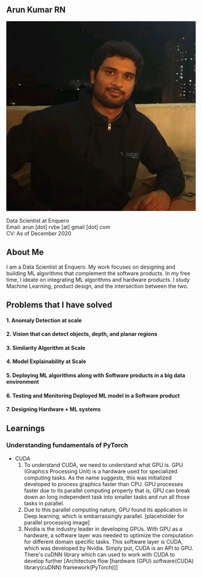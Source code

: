 <h2 align="left"> Arun Kumar RN </h2>

<div align="left">
<img src="src/me.png" >
</div>

Data Scientist at Enquero<br/>
Email: arun [dot] rvbe [at] gmail [dot] com <br/>
CV: As of December 2020


## About Me
I am a Data Scientist at Enquero. My work focuses on designing and building ML algorithms that complement the software products. In my free time, I ideate on integrating ML algorithms and hardware products. I study Machine Learning, product design, and the intersection between the two.  

## Problems that I have solved
#### 1. Anomaly Detection at scale
#### 2. Vision that can detect objects, depth, and planar regions
#### 3. Similarity Algorithm at Scale
#### 4. Model Explainability at Scale
#### 5. Deploying ML algorithms along with Software products in a big data environment
#### 6. Testing and Monitoring Deployed ML model in a Software product
#### 7. Designing Hardware + ML systems

## Learnings
### Understanding fundamentals of PyTorch
- CUDA
	 1. To understand CUDA, we need to understand what GPU is.  GPU (Graphics Processing Unit) is a hardware used for specialized computing tasks. As the name suggests, this was initialized developed to process graphics faster than CPU. GPU processes faster due to its parallel computing property that is, GPU can break down an long independent task into smaller tasks and run all those tasks in parallel. 
	 2. Due to this parallel computing nature, GPU found its application in Deep learning, which is embarrassingly parallel. 
	 [placeholder for parallel processing image]
	 3. Nvidia is the industry leader in developing GPUs. With GPU as a hardware, a software layer was needed to optimize the computation for different domain specific tasks. This software layer is CUDA, which was developed by Nvidia. Simply put, CUDA is an API to GPU. There's cuDNN library which can used to work with CUDA to develop further
	 [Architecture flow [hardware (GPU) software(CUDA) library(cuDNN) framework(PyTorch)]]
